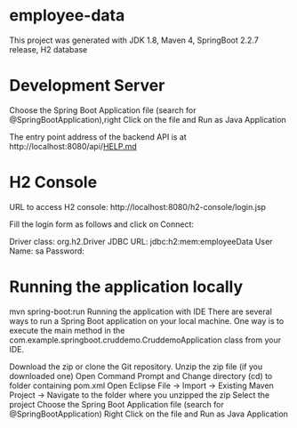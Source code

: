 # employee-data
This project was generated with JDK 1.8, Maven 4, SpringBoot 2.2.7 release, H2 database
# Development Server
Choose the Spring Boot Application file (search for @SpringBootApplication),right Click on the file and Run as Java Application

The entry point address of the backend API is at http://localhost:8080/api/[HELP.md](https://github.com/ti-shubham/employee-data/files/7107595/HELP.md)

# H2 Console
URL to access H2 console: http://localhost:8080/h2-console/login.jsp

Fill the login form as follows and click on Connect:

Driver class: org.h2.Driver JDBC URL: jdbc:h2:mem:employeeData User Name: sa Password:
# Running the application locally
mvn spring-boot:run Running the application with IDE There are several ways to run a Spring Boot application on your local machine. One way is to execute the main method in the com.example.springboot.cruddemo.CruddemoApplication class from your IDE.

Download the zip or clone the Git repository. Unzip the zip file (if you downloaded one) Open Command Prompt and Change directory (cd) to folder containing pom.xml Open Eclipse File -> Import -> Existing Maven Project -> Navigate to the folder where you unzipped the zip Select the project Choose the Spring Boot Application file (search for @SpringBootApplication) Right Click on the file and Run as Java Application
